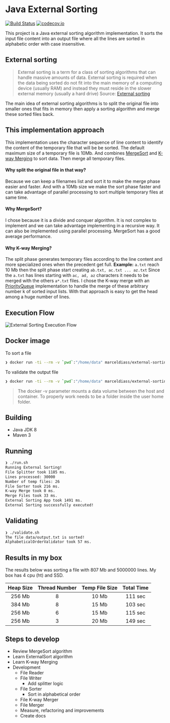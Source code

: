 # Java External Sorting

[![Build Status][circle-badge]][circle-link] [![codecov.io][codecov-badge]][codecov-link]

[circle-badge]: https://circleci.com/gh/marceldiass/java-external-sorting.svg?style=svg
[circle-link]:  https://circleci.com/gh/marceldiass/java-external-sorting
[codecov-badge]: https://codecov.io/gh/marceldiass/java-external-sorting/branch/master/graph/badge.svg
[codecov-link]:  https://codecov.io/gh/marceldiass/java-external-sorting

This project is a Java external sorting algorithm implementation. It sorts the input file content into an output file where all the lines are sorted in alphabetic order with case insensitive.

## External sorting
> External sorting is a term for a class of sorting algorithms that can handle massive amounts of data. External sorting is required when the data being sorted do not fit into the main memory of a computing device (usually RAM) and instead they must reside in the slower external memory (usually a hard drive)
> Source: [External sorting](https://en.wikipedia.org/wiki/External_sorting)

The main idea of external sorting algorithms is to split the original file into smaller ones that fits in memory then apply a sorting algorithm and merge these sorted files back.

## This implementation approach
This implementation uses the character sequence of line content to identify the content of the temporary file that will be be sorted. The default maximum size of a temporary file is 10Mb.
And combines [MergeSort](https://en.wikipedia.org/wiki/Merge_sort) and [K-way Merging](https://en.wikipedia.org/wiki/Merge_algorithm#K-way_merging) to sort data. Then merge all temporary files.

#### Why split the original file in that way?
Because we can keep a filenames list and sort it to make the merge phase easier and faster. And with a 10Mb size we make the sort phase faster and can take advantage of parallel processing to sort multiple temporary files at same time.

#### Why MergeSort?
I chose because it is a divide and conquer algorithm. It is not complex to implement and we can take advantage implementing in a recursive way. It can also be implemented using parallel processing. MergeSort has a good average performance.

#### Why K-way Merging?
The split phase generates temporary files according to the line content and more specialized ones when the precedent get full. **Example:**  ```a.txt``` reach 10 Mb then the split phase start creating ```ab.txt, ac.txt ... az.txt``` Since the ```a.txt``` has lines starting with ```ac, ad, az``` characters it needs to be merged with the others ```a*.txt``` files.
I chose the K-way merge with an [PriorityQueue](https://github.com/marceldiass/java-external-sorting/blob/master/src/main/java/com/marceldias/externalsorting/SortedList.java) implementation to handle the merge of these arbitrary number k of sorted input lists. With that approach is easy to get the head among a huge number of lines.
  
## Execution Flow

![External Sorting Execution Flow][image]

[image]: https://raw.githubusercontent.com/marceldiass/java-external-sorting/master/external-sorting.png

## Docker image
To sort a file  

```bash
❯ docker run -ti --rm -v `pwd`:"/home/data" marceldiass/external-sorting
```

To validate the output file

```bash
❯ docker run -ti --rm -v `pwd`:"/home/data" marceldiass/external-sorting validate
```
> The docker -v parameter mounts a data volume between the host and container. To properly work needs to be a folder inside the user home folder.

## Building

* Java JDK 8
* Maven 3

## Running

```bash
❯ ./run.sh
Running External Sorting!
File Splitter took 1185 ms.
Lines processed: 30000
Number of temp files: 26
File Sorter took 216 ms.
K-way Merge took 0 ms.
Merge Files took 33 ms.
External Sorting App took 1491 ms.
External Sorting successfully executed!
```

## Validating
```bash
❯ ./validate.sh
The file data/output.txt is sorted!
AlphabeticalOrderValidator took 57 ms.
```

## Results in my box
The results below  was sorting a file with 807 Mb and 5000000 lines.
My box has 4 cpu (ht) and SSD.

Heap Size | Thread Number | Temp File Size | Total Time
:-------: | :-----------: | :------------: | :---------:
256 Mb | 8 | 10 Mb | 111 sec
384 Mb | 8 | 15 Mb | 103 sec
256 Mb | 6 | 15 Mb | 115 sec
256 Mb | 3 | 20 Mb | 149 sec

## Steps to develop

* Review MergeSort algorithm
* Learn ExternalSort algorithm
* Learn K-way Merging
* Development
  * File Reader
  * File Writer
     * Add splitter logic
  * File Sorter
     * Sort in alphabetical order
  * File K-way Merger
  * File Merger
  * Measure, refactoring and improvements
  * Create docs


